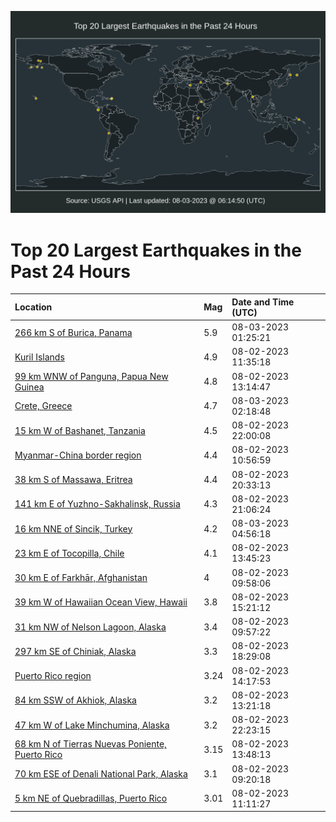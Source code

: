 ![Map](./map.png)

# Top 20 Largest Earthquakes in the Past 24 Hours

| Location | Mag | Date and Time (UTC) |
|:---|:---|:---|
| [266 km S of Burica, Panama](https://earthquake.usgs.gov/earthquakes/eventpage/us6000kxfl) | 5.9 | 08-03-2023 01:25:21 |
| [Kuril Islands](https://earthquake.usgs.gov/earthquakes/eventpage/us6000kxb2) | 4.9 | 08-02-2023 11:35:18 |
| [99 km WNW of Panguna, Papua New Guinea](https://earthquake.usgs.gov/earthquakes/eventpage/us6000kxbe) | 4.8 | 08-02-2023 13:14:47 |
| [Crete, Greece](https://earthquake.usgs.gov/earthquakes/eventpage/us6000kxfq) | 4.7 | 08-03-2023 02:18:48 |
| [15 km W of Bashanet, Tanzania](https://earthquake.usgs.gov/earthquakes/eventpage/us6000kxea) | 4.5 | 08-02-2023 22:00:08 |
| [Myanmar-China border region](https://earthquake.usgs.gov/earthquakes/eventpage/us6000kxaz) | 4.4 | 08-02-2023 10:56:59 |
| [38 km S of Massawa, Eritrea](https://earthquake.usgs.gov/earthquakes/eventpage/us6000kxe0) | 4.4 | 08-02-2023 20:33:13 |
| [141 km E of Yuzhno-Sakhalinsk, Russia](https://earthquake.usgs.gov/earthquakes/eventpage/us6000kxe5) | 4.3 | 08-02-2023 21:06:24 |
| [16 km NNE of Sincik, Turkey](https://earthquake.usgs.gov/earthquakes/eventpage/us6000kxg6) | 4.2 | 08-03-2023 04:56:18 |
| [23 km E of Tocopilla, Chile](https://earthquake.usgs.gov/earthquakes/eventpage/us6000kxbm) | 4.1 | 08-02-2023 13:45:23 |
| [30 km E of Farkhār, Afghanistan](https://earthquake.usgs.gov/earthquakes/eventpage/us6000kx9v) | 4 | 08-02-2023 09:58:06 |
| [39 km W of Hawaiian Ocean View, Hawaii](https://earthquake.usgs.gov/earthquakes/eventpage/hv73507252) | 3.8 | 08-02-2023 15:21:12 |
| [31 km NW of Nelson Lagoon, Alaska](https://earthquake.usgs.gov/earthquakes/eventpage/us6000kx9u) | 3.4 | 08-02-2023 09:57:22 |
| [297 km SE of Chiniak, Alaska](https://earthquake.usgs.gov/earthquakes/eventpage/ak0239u7war1) | 3.3 | 08-02-2023 18:29:08 |
| [Puerto Rico region](https://earthquake.usgs.gov/earthquakes/eventpage/pr71420188) | 3.24 | 08-02-2023 14:17:53 |
| [84 km SSW of Akhiok, Alaska](https://earthquake.usgs.gov/earthquakes/eventpage/us6000kxbf) | 3.2 | 08-02-2023 13:21:18 |
| [47 km W of Lake Minchumina, Alaska](https://earthquake.usgs.gov/earthquakes/eventpage/ak0239ua8rns) | 3.2 | 08-02-2023 22:23:15 |
| [68 km N of Tierras Nuevas Poniente, Puerto Rico](https://earthquake.usgs.gov/earthquakes/eventpage/pr71420168) | 3.15 | 08-02-2023 13:48:13 |
| [70 km ESE of Denali National Park, Alaska](https://earthquake.usgs.gov/earthquakes/eventpage/ak0239u2hhso) | 3.1 | 08-02-2023 09:20:18 |
| [5 km NE of Quebradillas, Puerto Rico](https://earthquake.usgs.gov/earthquakes/eventpage/pr71420158) | 3.01 | 08-02-2023 11:11:27 |
